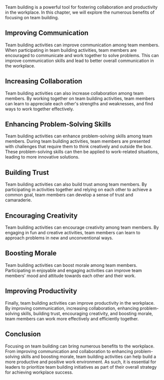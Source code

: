 
Team building is a powerful tool for fostering collaboration and productivity in the workplace. In this chapter, we will explore the numerous benefits of focusing on team building.

Improving Communication
-----------------------

Team building activities can improve communication among team members. When participating in team building activities, team members are encouraged to communicate and work together to solve problems. This can improve communication skills and lead to better overall communication in the workplace.

Increasing Collaboration
------------------------

Team building activities can also increase collaboration among team members. By working together on team building activities, team members can learn to appreciate each other's strengths and weaknesses, and find ways to work together effectively.

Enhancing Problem-Solving Skills
--------------------------------

Team building activities can enhance problem-solving skills among team members. During team building activities, team members are presented with challenges that require them to think creatively and outside the box. These problem-solving skills can then be applied to work-related situations, leading to more innovative solutions.

Building Trust
--------------

Team building activities can also build trust among team members. By participating in activities together and relying on each other to achieve a common goal, team members can develop a sense of trust and camaraderie.

Encouraging Creativity
----------------------

Team building activities can encourage creativity among team members. By engaging in fun and creative activities, team members can learn to approach problems in new and unconventional ways.

Boosting Morale
---------------

Team building activities can boost morale among team members. Participating in enjoyable and engaging activities can improve team members' mood and attitude towards each other and their work.

Improving Productivity
----------------------

Finally, team building activities can improve productivity in the workplace. By improving communication, increasing collaboration, enhancing problem-solving skills, building trust, encouraging creativity, and boosting morale, team members can work more effectively and efficiently together.

Conclusion
----------

Focusing on team building can bring numerous benefits to the workplace. From improving communication and collaboration to enhancing problem-solving skills and boosting morale, team building activities can help build a more productive and positive work environment. As such, it is essential for leaders to prioritize team building initiatives as part of their overall strategy for achieving workplace success.
